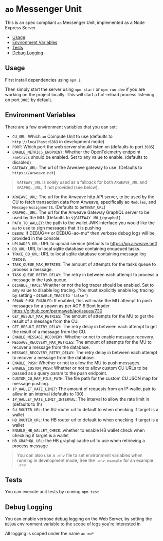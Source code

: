 # `ao` Messenger Unit

This is an spec compliant `ao` Messenger Unit, implemented as a Node Express
Server.

<!-- toc -->

- [Usage](#usage)
- [Environment Variables](#environment-variables)
- [Tests](#tests)
- [Debug Logging](#debug-logging)

<!-- tocstop -->

## Usage

First install dependencies using `npm i`

Then simply start the server using `npm start` or `npm run dev` if you are
working on the project locally. This will start a hot-reload process listening
on port `3005` by default.

## Environment Variables

There are a few environment variables that you can set:

- `CU_URL`: Which `ao` Compute Unit to use (defaults to
  `http://localhost:6363` in development mode)
- `PORT`: Which port the web server should listen on (defaults to port `3005`)
- `ENABLE_METRICS_ENDPOINT`: Whether the OpenTelemetry endpoint `/metrics` should be enabled. Set to any value to enable. (defaults to disabled)
- `GATEWAY_URL`: The url of the Arweave gateway to use. (Defaults to
  `https://arweave.net`)

> `GATEWAY_URL` is solely used as a fallback for both `ARWEAVE_URL` and
> `GRAPHQL_URL`, if not provided (see below).

- `ARWEAVE_URL`: The url for the Arweave http API server, to be used by the CU
  to fetch transaction data from Arweave, specifically ao `Modules`, and
  `Message` `Assignment`s. (Defaults to `GATEWAY_URL`)
- `GRAPHQL_URL`: The url for the Arweave Gateway GraphQL server to be used by the MU. (Defaults to `${GATEWAY_URL}/graphql`)
- `PATH_TO_WALLET`: the path to the wallet JWK interface you would like the `mu`
  to use to sign messages that it is pushing
- `DEBUG`: if DEBUG=* or DEBUG=ao-mu* then verbose debug logs will be provided in the console.
- `UPLOADER_URL`: URL to upload service (defaults to https://up.arweave.net)
- `DB_URL`: URL to local sqlite database containing enqueued tasks.
- `TRACE_DB_URL`: URL to local sqlite database containing message log traces.
- `TASK_QUEUE_MAX_RETRIES`: The amount of attempts for the tasks queue to process a message.
- `TASK_QUEUE_RETRY_DELAY`: The retry in between each attempt to process a message in the task queue.
- `DISABLE_TRACE`: Whether or not the log tracer should be enabled. Set to any value to disable log tracing. (You must explicitly enable log tracing by setting - `DISABLE_TRACE` to `'false'`)
- `SPAWN_PUSH_ENABLED`: If enabled, this will make the MU attempt to push messages for a spawn as per AOP 6 Boot loader https://github.com/permaweb/ao/issues/730 
- `GET_RESULT_MAX_RETRIES`: The amount of attempts for the MU to get the result of a message from the CU.
- `GET_RESULT_RETRY_DELAY`: The retry delay in between each attempt to get the result of a message from the CU.
- `ENABLE_MESSAGE_RECOVERY`: Whether or not to enable message recovery.
- `MESSAGE_RECOVERY_MAX_RETRIES`: The amount of attempts for the MU to recover a message from the database.
- `MESSAGE_RECOVERY_RETRY_DELAY`: The retry delay in between each attempt to recover a message from the database.
- `ENABLE_PUSH`: Whether or not to allow the MU to push messages.
- `ENABLE_CUSTOM_PUSH`: Whether or not to allow custom CU URLs to be passed as a query param to the push endpoint.
- `CUSTOM_CU_MAP_FILE_PATH`: The file path for the custom CU JSON map for message pushing.
- `IP_WALLET_RATE_LIMIT`: The amount of requests from an IP-wallet pair to allow in an interval (defaults to 100)
- `IP_WALLET_RATE_LIMIT_INTERVAL`: The interval to allow the rate limit in (defaults to 1h)
- `SU_ROUTER_URL`: the SU router url to default to when checking if target is a wallet
- `HB_ROUTER_URL`: the HB router url to default to when checking if target is a wallet
- `ENABLE_HB_WALLET_CHECK`: whether to enable HB wallet check when checking if target is a wallet
- `HB_GRAPHQL_URL`: the HB graphql cache url to use when retrieving a process message



> You can also use a `.env` file to set environment variables when running in
> development mode, See the `.env.example` for an example `.env`

## Tests

You can execute unit tests by running `npm test`

## Debug Logging

You can enable verbose debug logging on the Web Server, by setting the `DEBUG`
environment variable to the scope of logs you're interested in

All logging is scoped under the name `ao-mu*`
